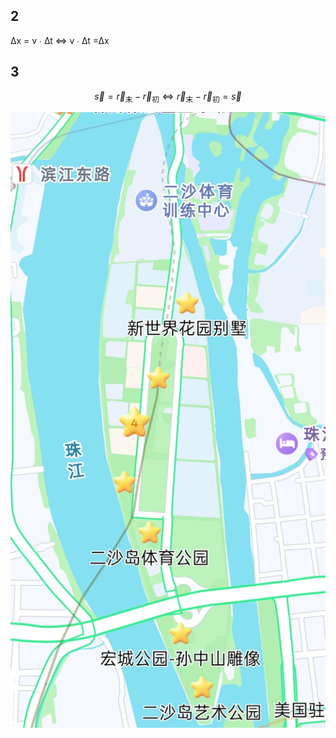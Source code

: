 
## 2

∆x = v ∙ ∆t ⇔  v ∙ ∆t =∆x

## 3

$$
\vec{s} = \vec{r}_{\text{末}} - \vec{r}_{\text{初}} ⇔  \vec{r}_{\text{末}} - \vec{r}_{\text{初}} = \vec{s} 
$$

![image](7.jpg)
